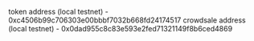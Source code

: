 token address (local testnet) - 0xc4506b99c706303e00bbbf7032b668fd24174517
crowdsale address (local testnet) - 0x0dad955c8c83e593e2fed71321149f8b6ced4869
